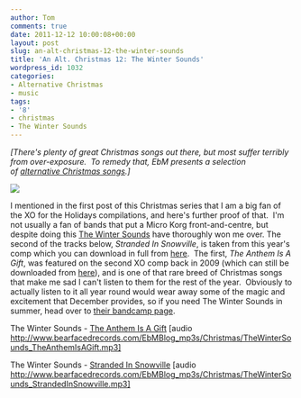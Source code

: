 ```yaml
---
author: Tom
comments: true
date: 2011-12-12 10:00:08+00:00
layout: post
slug: an-alt-christmas-12-the-winter-sounds
title: 'An Alt. Christmas 12: The Winter Sounds'
wordpress_id: 1032
categories:
- Alternative Christmas
- music
tags:
- '8'
- christmas
- The Winter Sounds
---
```


_[There's plenty of great Christmas songs out there, but most suffer terribly from over-exposure.  To remedy that, EbM presents a selection of [alternative Christmas songs](http://eatenbymonsters.wordpress.com/category/alternative-christmas/).]_

[![](http://eatenbymonsters.files.wordpress.com/2011/12/the-winter-sounds.jpg)](http://eatenbymonsters.files.wordpress.com/2011/12/the-winter-sounds.jpg)

I mentioned in the first post of this Christmas series that I am a big fan of the XO for the Holidays compilations, and here's further proof of that.  I'm not usually a fan of bands that put a Micro Korg front-and-centre, but despite doing this [The Winter Sounds](http://www.thewintersounds.com/) have thoroughly won me over. The second of the tracks below, _Stranded In Snowville_, is taken from this year's comp which you can download in full from [here](http://www.xopublicity.com/xofortheholidays4.html).  The first, _The Anthem Is A Gift_, was featured on the second XO comp back in 2009 (which can still be downloaded from [here](http://www.xopublicity.com/xofortheholidays2.html)), and is one of that rare breed of Christmas songs that make me sad I can't listen to them for the rest of the year.  Obviously to actually listen to it all year round would wear away some of the magic and excitement that December provides, so if you need The Winter Sounds in summer, head over to [their bandcamp page](http://thewintersounds.bandcamp.com/).

The Winter Sounds - [The Anthem Is A Gift](http://www.bearfacedrecords.com/EbMBlog_mp3s/Christmas/TheWinterSounds_TheAnthemIsAGift.mp3) [audio http://www.bearfacedrecords.com/EbMBlog_mp3s/Christmas/TheWinterSounds_TheAnthemIsAGift.mp3]

The Winter Sounds - [Stranded In Snowville](http://www.bearfacedrecords.com/EbMBlog_mp3s/Christmas/TheWinterSounds_StrandedInSnowville.mp3) [audio http://www.bearfacedrecords.com/EbMBlog_mp3s/Christmas/TheWinterSounds_StrandedInSnowville.mp3]
